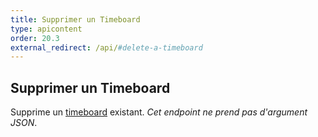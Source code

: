 ```yaml
---
title: Supprimer un Timeboard
type: apicontent
order: 20.3
external_redirect: /api/#delete-a-timeboard
---
```


## Supprimer un Timeboard
Supprime un [timeboard](/graphing/dashboards/timeboard) existant.
*Cet endpoint ne prend pas d'argument JSON*.